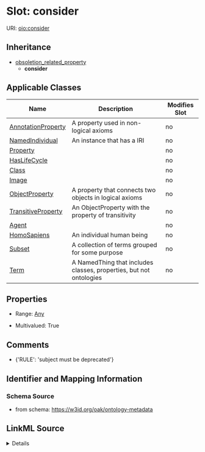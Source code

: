 

# Slot: consider

URI: [oio:consider](http://www.geneontology.org/formats/oboInOwl#consider)




## Inheritance

* [obsoletion_related_property](obsoletion_related_property.md)
    * **consider**






## Applicable Classes

| Name | Description | Modifies Slot |
| --- | --- | --- |
| [AnnotationProperty](AnnotationProperty.md) | A property used in non-logical axioms |  no  |
| [NamedIndividual](NamedIndividual.md) | An instance that has a IRI |  no  |
| [Property](Property.md) |  |  no  |
| [HasLifeCycle](HasLifeCycle.md) |  |  no  |
| [Class](Class.md) |  |  no  |
| [Image](Image.md) |  |  no  |
| [ObjectProperty](ObjectProperty.md) | A property that connects two objects in logical axioms |  no  |
| [TransitiveProperty](TransitiveProperty.md) | An ObjectProperty with the property of transitivity |  no  |
| [Agent](Agent.md) |  |  no  |
| [HomoSapiens](HomoSapiens.md) | An individual human being |  no  |
| [Subset](Subset.md) | A collection of terms grouped for some purpose |  no  |
| [Term](Term.md) | A NamedThing that includes classes, properties, but not ontologies |  no  |







## Properties

* Range: [Any](Any.md)

* Multivalued: True





## Comments

* {'RULE': 'subject must be deprecated'}

## Identifier and Mapping Information







### Schema Source


* from schema: https://w3id.org/oak/ontology-metadata




## LinkML Source

<details>
```yaml
name: consider
comments:
- '{''RULE'': ''subject must be deprecated''}'
in_subset:
- go permitted profile
from_schema: https://w3id.org/oak/ontology-metadata
rank: 1000
is_a: obsoletion_related_property
domain: ObsoleteAspect
slot_uri: oio:consider
multivalued: true
alias: consider
domain_of:
- HasLifeCycle
range: Any

```
</details>